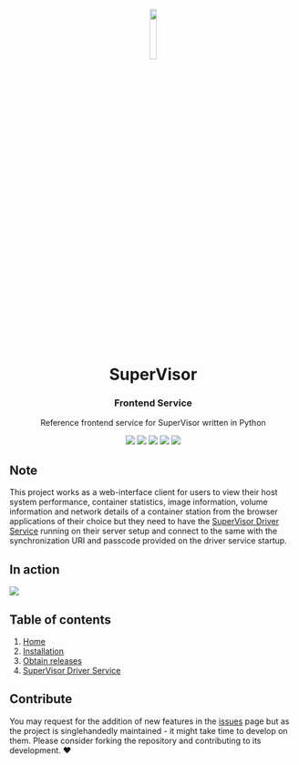 <p align="center">
  <img width="15%" src="https://raw.githubusercontent.com/t0xic0der/supervisor-frontend-service/container-monitoring/pictures/mainicon.svg" />
</p>

<h1 align="center">SuperVisor</h1>
<h3 align="center">Frontend Service</h3>
<p align="center">Reference frontend service for SuperVisor written in Python</p>

<p align="center">
    <img src="https://img.shields.io/github/issues/t0xic0der/supervisor-frontend-service?style=flat-square&logo=appveyor&color=teal">
    <img src="https://img.shields.io/github/forks/t0xic0der/supervisor-frontend-service?style=flat-square&logo=appveyor&color=teal">
    <img src="https://img.shields.io/github/stars/t0xic0der/supervisor-frontend-service?style=flat-square&logo=appveyor&color=teal">
    <img src="https://img.shields.io/github/license/t0xic0der/supervisor-frontend-service?style=flat-square&logo=appveyor&color=teal">
    <img src="https://img.shields.io/github/watchers/t0xic0der/supervisor-frontend-service?style=flat-square&color=teal&logo=appveyor">
</p>

## Note
This project works as a web-interface client for users to view their host system performance, container statistics, 
image information, volume information and network details of a container station from the browser applications of their 
choice but they need to have the [SuperVisor Driver Service](https://github.com/t0xic0der/supervisor-driver-service/) 
running on their server setup and connect to the same with the synchronization URI and passcode provided on the driver 
service startup.

## In action 

![](https://raw.githubusercontent.com/t0xic0der/t0xic0der/master/supervisor-frontend-service-v1.1.0-beta.gif)

## Table of contents
1. [Home](https://github.com/t0xic0der/supervisor-frontend-service/wiki)
2. [Installation](https://github.com/t0xic0der/supervisor-frontend-service/wiki/Installation)
3. [Obtain releases](https://github.com/t0xic0der/supervisor-frontend-service/releases)
4. [SuperVisor Driver Service](https://github.com/t0xic0der/supervisor-driver-service)

## Contribute
You may request for the addition of new features in the [issues](https://github.com/t0xic0der/supervisor-frontend-service/issues) 
page but as the project is singlehandedly maintained - it might take time to develop on them. Please consider forking 
the repository and contributing to its development. :heart:
